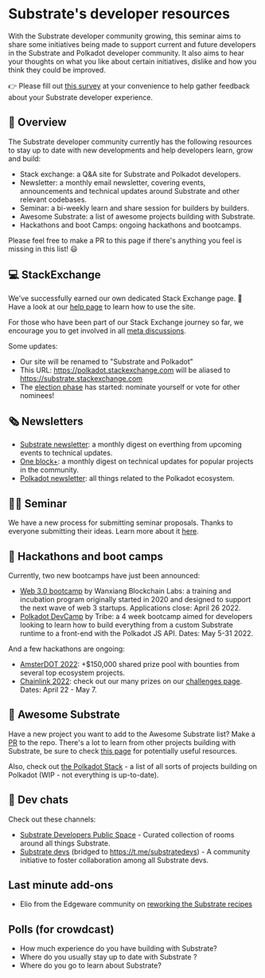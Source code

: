 # Substrate's developer resources 

With the Substrate developer community growing, this seminar aims to share some initiatives being made to support current and future developers in the Substrate and Polkadot developer community.
It also aims to hear your thoughts on what you like about certain initiatives, dislike and how you think they could be improved.

👉 Please fill out [this survey](https://docs.google.com/forms/d/1G-VW8IU1JHegcOtYbshFwdja59_sZPiQIJvfhrsyn8Q/edit) at your convenience to help gather feedback about your Substrate developer experience.

## 🔎 Overview

The Substrate developer community currently has the following resources to stay up to date with new developments and help developers learn, grow and build:

- Stack exchange: a Q&A site for Substrate and Polkadot developers.
- Newsletter: a monthly email newsletter, covering events, announcements and technical updates around Substrate and other relevant codebases.
- Seminar: a bi-weekly learn and share session for builders by builders.
- Awesome Substrate: a list of awesome projects building with Substrate.
- Hackathons and boot Camps: ongoing hackathons and bootcamps.

Please feel free to make a PR to this page if there's anything you feel is missing in this list! 😃

## 💻 StackExchange 

We've successfully earned our own dedicated Stack Exchange page. 🎉
Have a look at our [help page](https://substrate.stackexchange.com/help/on-topic) to learn how to use the site.

For those who have been part of our Stack Exchange journey so far, we encourage you to get involved in all [meta discussions](https://substrate.meta.stackexchange.com/).

Some updates:
- Our site will be renamed to "Substrate and Polkadot"
- This URL: https://polkadot.stackexchange.com will be aliased to https://substrate.stackexchange.com
- The [election phase](https://substrate.stackexchange.com/election/1) has started: nominate yourself or vote for other nominees!

## 🗞 Newsletters

- [Substrate newsletter](https://substrate.io/ecosystem/connect/newsletter/): a monthly digest on everthing from upcoming events to technical updates.
- [One block+](https://medium.com/@OneBlockplus): a monthly digest on technical updates for popular projects in the community.
- [Polkadot newsletter](https://info.polkadot.network/subscribe): all things related to the Polkadot ecosystem.

## 👨‍🏫 Seminar

We have a new process for submitting seminar proposals.
Thanks to everyone submitting their ideas.
Learn more about it [here](https://github.com/substrate-developer-hub/substrate-seminar).

## 📆 Hackathons and boot camps

Currently, two new bootcamps have just been announced: 

- [Web 3.0 bootcamp](https://medium.com/@OneBlockplus/registration-open-for-web3-0-bootcamp-2022-96fca990a65d) by Wanxiang Blockchain Labs: a training and incubation program originally started in 2020 and designed to support the next wave of web 3 startups. Applications close: April 26 2022.
- [Polkadot DevCamp](https://medium.com/polkadot-network/polkadot-devcamp-1489a1f8eef2) by Tribe: a 4 week bootcamp aimed for developers looking to learn how to build everything from a custom Substrate runtime to a front-end with the Polkadot JS API. Dates: May 5-31 2022.

And a few hackathons are ongoing:

- [AmsterDOT 2022](https://dorahacks.io/hackathon/22/): +$150,000 shared prize pool with bounties from several top ecosystem projects.
- [Chainlink 2022](https://chain.link/hackathon): check out our many prizes on our [challenges page](https://github.com/paritytech/chainlink-hackathon-2022/blob/main/challenges/README.md). Dates: April 22 - May 7.

## 🤩 Awesome Substrate 

Have a new project you want to add to the Awesome Substrate list? Make a [PR](https://github.com/substrate-developer-hub/awesome-substrate/pulls) to the repo.
There's a lot to learn from other projects building with Substrate, be sure to check [this page](https://github.com/substrate-developer-hub/awesome-substrate) for potentially useful resources. 

Also, check out [the Polkadot Stack](https://github.com/w3f/Grants-Program/blob/master/docs/polkadot_stack.md) - a list of all sorts of projects building on Polkadot (WIP - not everything is up-to-date).

## 💬 Dev chats

Check out these channels:
- [Substrate Developers Public Space](https://matrix.to/#/#substrate-builders-space:matrix.parity.io) - Curated collection of rooms around all things Substrate.
- [Substrate devs](https://matrix.to/#/#substratedevs:matrix.org) (bridged to https://t.me/substratedevs) - A community initiative to foster collaboration among all Substrate devs.

## Last minute add-ons

- Elio from the Edgeware community on [reworking the Substrate recipes](
https://gov.edgewa.re/discussion/4107-proposal-kabocha-kitchen-node-substrate-recipes)


## Polls (for crowdcast)

* How much experience do you have building with Substrate?
* Where do you usually stay up to date with Substrate ? 
* Where do you go to learn about Substrate?


